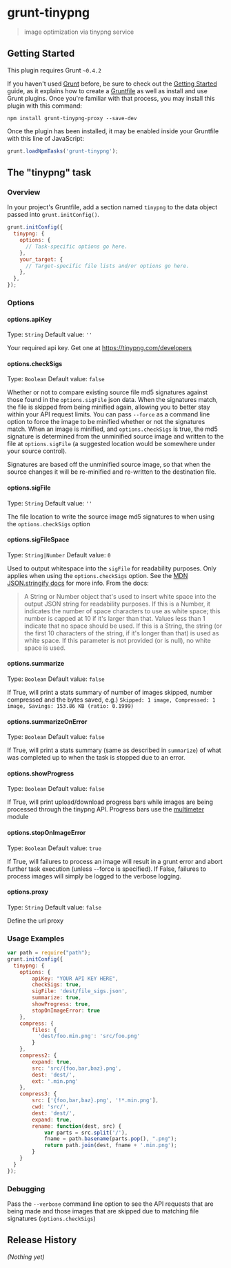 # grunt-tinypng

> image optimization via tinypng service

## Getting Started
This plugin requires Grunt `~0.4.2`

If you haven't used [Grunt](http://gruntjs.com/) before, be sure to check out the [Getting Started](http://gruntjs.com/getting-started) guide, as it explains how to create a [Gruntfile](http://gruntjs.com/sample-gruntfile) as well as install and use Grunt plugins. Once you're familiar with that process, you may install this plugin with this command:

```shell
npm install grunt-tinypng-proxy --save-dev
```

Once the plugin has been installed, it may be enabled inside your Gruntfile with this line of JavaScript:

```js
grunt.loadNpmTasks('grunt-tinypng');
```

## The "tinypng" task

### Overview
In your project's Gruntfile, add a section named `tinypng` to the data object passed into `grunt.initConfig()`.

```js
grunt.initConfig({
  tinypng: {
    options: {
      // Task-specific options go here.
    },
    your_target: {
      // Target-specific file lists and/or options go here.
    },
  },
});
```

### Options

#### options.apiKey
Type: `String`
Default value: `''`

Your required api key. Get one at https://tinypng.com/developers

#### options.checkSigs
Type: `Boolean`
Default value: `false`

Whether or not to compare existing source file md5 signatures against those found in the `options.sigFile` json data.
When the signatures match, the file is skipped from being minified again, allowing you to better stay within your API request limits.
You can pass `--force` as a command line option to force the image to be minified whether or not the signatures match.
When an image is minified, and `options.checkSigs` is true, the md5 signature is determined from the unminified source image and written to the file at `options.sigFile` (a suggested location would be somewhere under your source control).

Signatures are based off the unminified source image, so that when the source changes it will be re-minified and re-written to the destination file.

#### options.sigFile
Type: `String`
Default value: `''`

The file location to write the source image md5 signatures to when using the `options.checkSigs` option

#### options.sigFileSpace
Type: `String|Number`
Default value: `0`

Used to output whitespace into the `sigFile` for readability purposes. Only applies when using the `options.checkSigs` option.
See the [MDN JSON.stringify docs](https://developer.mozilla.org/en-US/docs/Web/JavaScript/Reference/Global_Objects/JSON/stringify#The_space_argument) for more info.
From the docs:
> A String or Number object that's used to insert white space into the output JSON string for readability purposes. If this is a Number, it indicates the number of space characters to use as white space; this number is capped at 10 if it's larger than that. Values less than 1 indicate that no space should be used. If this is a String, the string (or the first 10 characters of the string, if it's longer than that) is used as white space. If this parameter is not provided (or is null), no white space is used.

#### options.summarize
Type: `Boolean`
Default value: `false`

If True, will print a stats summary of number of images skipped, number compressed and the bytes saved, e.g.)
`Skipped: 1 image, Compressed: 1 image, Savings: 153.86 KB (ratio: 0.1999)`

#### options.summarizeOnError
Type: `Boolean`
Default value: `false`

If True, will print a stats summary (same as described in `summarize`) of what was completed up to when the task is stopped due to an error.

#### options.showProgress
Type: `Boolean`
Default value: `false`

If True, will print upload/download progress bars while images are being processed through the tinypng API. 
Progress bars use the [multimeter](https://github.com/substack/node-multimeter) module

#### options.stopOnImageError
Type: `Boolean`
Default value: `true`

If True, will failures to process an image will result in a grunt error and abort further task execution (unless --force is specified).
If False, failures to process images will simply be logged to the verbose logging.

#### options.proxy
Type: `String`
Default value: `false`

Define the url proxy


####
### Usage Examples

```js
var path = require("path");
grunt.initConfig({
  tinypng: {
    options: {
        apiKey: "YOUR API KEY HERE",
        checkSigs: true,
        sigFile: 'dest/file_sigs.json',
        summarize: true,
        showProgress: true,
        stopOnImageError: true
    },
    compress: {
        files: {
          'dest/foo.min.png': 'src/foo.png'
        }
    },
    compress2: {
        expand: true, 
        src: 'src/{foo,bar,baz}.png', 
        dest: 'dest/',
        ext: '.min.png'
    },
    compress3: {
        src: ['{foo,bar,baz}.png', '!*.min.png'],
        cwd: 'src/',
        dest: 'dest/',
        expand: true,
        rename: function(dest, src) { 
            var parts = src.split('/'),
            fname = path.basename(parts.pop(), ".png");
            return path.join(dest, fname + '.min.png');
        }
    }
  }
});
```
### Debugging
Pass the `--verbose` command line option to see the API requests that are being made and those images that are skipped due to matching file signatures (`options.checkSigs`)

## Release History
_(Nothing yet)_
